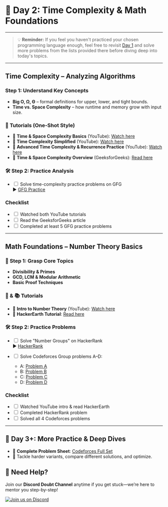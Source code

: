 # 🧭 Day 2: Time Complexity & Math Foundations

---

> 💡 **Reminder:** If you feel you haven't practiced your chosen programming language enough, feel free to revisit [Day 1](./day1.md) and solve more problems from the lists provided there before diving deep into today's topics.

---

## Time Complexity – Analyzing Algorithms

### Step 1: Understand Key Concepts

* **Big O, Ω, Θ** – formal definitions for upper, lower, and tight bounds.
* **Time vs. Space Complexity** – how runtime and memory grow with input size.

### 🎥 Tutorials (One-Shot Style)

* 🔗 **Time & Space Complexity Basics** (YouTube): [Watch here](https://youtu.be/FPu9Uld7W-E?si=OoljMO03zzKBCaDg)
* 🔗 **Time Complexity Simplified** (YouTube): [Watch here](https://youtu.be/BgLTDT03QtU?si=pDBp_gP-8CJX5sz1)
* 🔗 **Advanced Time Complexity & Recurrence Practice** (YouTube): [Watch here](https://youtu.be/mV3wrLBbuuE?si=B7hoH7QktEYJhaYq)
* 🔗 **Time & Space Complexity Overview** (GeeksforGeeks): [Read here](https://www.geeksforgeeks.org/time-complexity-and-space-complexity/)

### 🛠️ Step 2: Practice Analysis

- <input type="checkbox" id="day2_time_gfg"> Solve time-complexity practice problems on GFG  
  ▶️ [GFG Practice](https://www.geeksforgeeks.org/practice-questions-time-complexity-analysis/)

### Checklist

- <input type="checkbox" id="day2_time_tutorials"> Watched both YouTube tutorials  
- <input type="checkbox" id="day2_time_gfg_article"> Read the GeeksforGeeks article  
- <input type="checkbox" id="day2_time_gfg_practice"> Completed at least 5 GFG practice problems

---

## Math Foundations – Number Theory Basics

### 📖 Step 1: Grasp Core Topics

* **Divisibility & Primes**
* **GCD, LCM & Modular Arithmetic**
* **Basic Proof Techniques**

### 🎥 & 📚 Tutorials

* 🔗 **Intro to Number Theory** (YouTube): [Watch here](https://www.youtube.com/watch?v=1xNbjMdbjug)
* 🔗 **HackerEarth Tutorial**: [Read here](https://www.hackerearth.com/practice/math/number-theory/basic-number-theory-1/tutorial/)

### 🛠️ Step 2: Practice Problems

- <input type="checkbox" id="day2_math_hackerrank"> Solve "Number Groups" on HackerRank  
  ▶️ [HackerRank](https://www.hackerrank.com/challenges/number-groups/problem?isFullScreen=true)
- <input type="checkbox" id="day2_math_codeforces_ad"> Solve Codeforces Group problems A–D:

  * A: [Problem A](https://codeforces.com/group/MWSDmqGsZm/contest/223338/problem/A)  
  * B: [Problem B](https://codeforces.com/group/MWSDmqGsZm/contest/223338/problem/B)  
  * C: [Problem C](https://codeforces.com/group/MWSDmqGsZm/contest/223338/problem/C)  
  * D: [Problem D](https://codeforces.com/group/MWSDmqGsZm/contest/223338/problem/D)

### Checklist

- <input type="checkbox" id="day2_math_tutorials"> Watched YouTube intro & read HackerEarth  
- <input type="checkbox" id="day2_math_hackerrank_problem"> Completed HackerRank problem  
- <input type="checkbox" id="day2_math_codeforces_problems"> Solved all 4 Codeforces problems

---

## 🌟 Day 3+: More Practice & Deep Dives

* 🚀 **Complete Problem Sheet**: [Codeforces Full Set](https://codeforces.com/group/MWSDmqGsZm/contest/223338)
* 🧠 Tackle harder variants, compare different solutions, and optimize.

## 🔔 Need Help?

Join our **Discord Doubt Channel** anytime if you get stuck—we’re here to mentor you step-by-step!

[![Join us on Discord](https://img.icons8.com/color/48/discord-logo.png)](https://discord.gg/D3jDzyAE)

<script>
  document.addEventListener("DOMContentLoaded", function () {
    const checkboxes = document.querySelectorAll('input[type="checkbox"]');
    checkboxes.forEach((checkbox) => {
      const isChecked = localStorage.getItem(checkbox.id) === "true";
      checkbox.checked = isChecked;
    });
    checkboxes.forEach((checkbox) => {
      checkbox.addEventListener("change", function () {
        localStorage.setItem(checkbox.id, checkbox.checked);
      });
    });
  });
</script>
